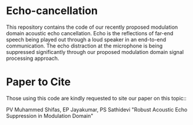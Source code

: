 # Echo-cancellation
This repository contains the code of our recently proposed modulation domain acoustic echo cancellation.
Echo is the reflections of far-end speech being played out through a loud speaker in an end-to-end communication.
The echo distraction at the microphone is being suppressed significantly through our proposed modulation domain signal processing approach. 

# Paper to Cite
Those using this code are kindly requested to site our paper on this topic::

PV Muhammed Shifas, EP Jayakumar, PS Sathidevi
"Robust Acoustic Echo Suppression in Modulation Domain"
